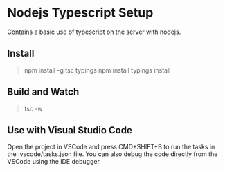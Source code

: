 # Nodejs Typescript Setup

Contains a basic use of typescript on the server with nodejs.

## Install
> npm install -g tsc typings
> npm install
> typings install 

## Build and Watch 
> tsc -w

## Use with Visual Studio Code

Open the project in VSCode and press CMD+SHIFT+B to run the tasks in the .vscode/tasks.json file.
You can also debug the code directly from the VSCode using the IDE debugger. 
